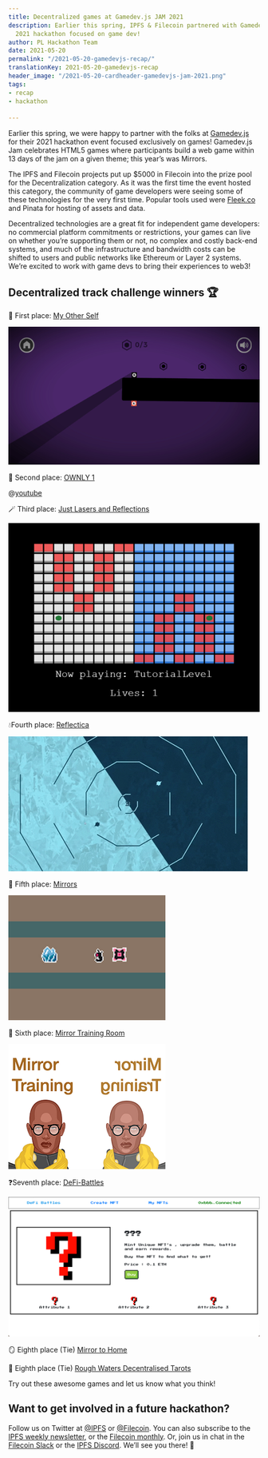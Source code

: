 ```yaml
---
title: Decentralized games at Gamedev.js JAM 2021
description: Earlier this spring, IPFS & Filecoin partnered with Gamedev.js for their
  2021 hackathon focused on game dev!
author: PL Hackathon Team
date: 2021-05-20
permalink: "/2021-05-20-gamedevjs-recap/"
translationKey: 2021-05-20-gamedevjs-recap
header_image: "/2021-05-20-cardheader-gamedevjs-jam-2021.png"
tags:
- recap
- hackathon

---
```

Earlier this spring, we were happy to partner with the folks at [Gamedev.js](https://gamedevjs.com/jam/2021/) for their 2021 hackathon event focused exclusively on games! Gamedev.js Jam celebrates HTML5 games where participants build a web game within 13 days of the jam on a given theme; this year’s was Mirrors.

The IPFS and Filecoin projects put up $5000 in Filecoin into the prize pool for the Decentralization category. As it was the first time the event hosted this category, the community of game developers were seeing some of these technologies for the very first time. Popular tools used were [Fleek.co](http://fleek.co/) and Pinata for hosting of assets and data.

Decentralized technologies are a great fit for independent game developers: no commercial platform commitments or restrictions, your games can live on whether you’re supporting them or not, no complex and costly back-end systems, and much of the infrastructure and bandwidth costs can be shifted to users and public networks like Ethereum or Layer 2 systems. We’re excited to work with game devs to bring their experiences to web3!

## Decentralized track challenge winners 🏆

👯 First place: [My Other Self](https://lo3ba.itch.io/my-other-self)

![](../assets/myotherself.gif)

🎨 Second place: [OWNLY 1](https://microchipgnu.itch.io/ownly-1)

@[youtube](Q1a-i_r5fTw)

🪄 Third place: [Just Lasers and Reflections](https://svntax.itch.io/just-lasers-and-reflections)

![](../assets/just-lasers-and-reflections.png)

💧Fourth place: [Reflectica](https://timmay.itch.io/reflectica)

![](../assets/reflectica.gif)

👾 Fifth place: [Mirrors](https://johnonym.itch.io/mirrors)

![](../assets/mirrors.png)

💪 Sixth place: [Mirror Training Room](https://codyssia.itch.io/mirror-training)

![](../assets/mirror-training-room.png)

❓Seventh place: [DeFi-Battles](https://shreykeny.itch.io/defi-battles)

![](../assets/defi-battles.png)

🪞 Eighth place (Tie) [Mirror to Home](https://cdansantana.itch.io/mth)

🔮 Eighth place (Tie) [Rough Waters Decentralised Tarots](https://wetwilly.itch.io/rough-waters-decentralised-tarots)

Try out these awesome games and let us know what you think!

## Want to get involved in a future hackathon?

Follow us on Twitter at [@IPFS](https://twitter.com/ipfs) or [@Filecoin](https://twitter.com/filecoin). You can also subscribe to the [IPFS weekly newsletter](https://ipfs.us4.list-manage.com/subscribe?u=25473244c7d18b897f5a1ff6b&id=cad54b2230), or the [Filecoin monthly](https://filecoin.us16.list-manage.com/subscribe?u=a1dfb670c4f1fb042e82a1f1d&id=cf409026a0). Or, join us in chat in the [Filecoin Slack](http://filecoin.io/slack) or the [IPFS Discord](https://discord.com/invite/vZTcrFePpt). We’ll see you there! 👋